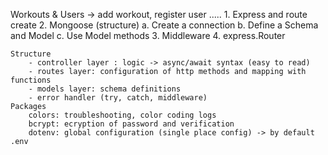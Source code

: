 Workouts & Users -> add workout, register user .....
    1. Express and route create
    2. Mongoose (structure) 
        a. Create a connection
        b. Define a Schema and Model
        c. Use Model methods
    3. Middleware
    4. express.Router

    Structure
        - controller layer : logic -> async/await syntax (easy to read)
        - routes layer: configuration of http methods and mapping with functions
        - models layer: schema definitions
        - error handler (try, catch, middleware)
    Packages
        colors: troubleshooting, color coding logs
        bcrypt: ecryption of password and verification
        dotenv: global configuration (single place config) -> by default .env

